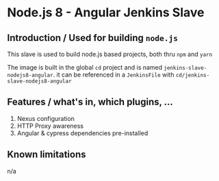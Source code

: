 # Node.js 8 - Angular Jenkins Slave

## Introduction / Used for building `node.js` 
This slave is used to build node.js based projects, both thru `npm` and `yarn`

The image is built in the global `cd` project and is named `jenkins-slave-nodejs8-angular`.
it can be referenced in a `JenkinsFile` with `cd/jenkins-slave-nodejs8-angular` 

## Features / what's in, which plugins, ...
1. Nexus configuration 
2. HTTP Proxy awareness
3. Angular & cypress dependencies pre-installed

## Known limitations
n/a
